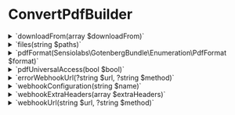 # ConvertPdfBuilder

<details><summary>`downloadFrom(array $downloadFrom)`</summary>
> [!TIP]
> See: [https://gotenberg.dev/docs/routes#download-from ](https://gotenberg.dev/docs/routes#download-from )
</details><details><summary>`files(string $paths)`</summary></details><details><summary>`pdfFormat(Sensiolabs\GotenbergBundle\Enumeration\PdfFormat $format)`</summary>
Convert the resulting PDF into the given PDF/A format.
</details><details><summary>`pdfUniversalAccess(bool $bool)`</summary>
Enable PDF for Universal Access for optimal accessibility.
</details><details><summary>`errorWebhookUrl(?string $url, ?string $method)`</summary>
Sets the webhook for cases of error.<br />Optionaly sets a custom HTTP method for such endpoint among : POST, PUT or PATCH.<br />

> [!TIP]
> See: [https://gotenberg.dev/docs/webhook](https://gotenberg.dev/docs/webhook)
</details><details><summary>`webhookConfiguration(string $name)`</summary>
Providing an existing $name from the configuration file, it will correctly set both success and error webhook URLs as well as extra_http_headers if defined.
</details><details><summary>`webhookExtraHeaders(array $extraHeaders)`</summary>
Extra headers that will be provided to the webhook endpoint. May it either be Success or Error.<br />
</details><details><summary>`webhookUrl(string $url, ?string $method)`</summary>
Sets the webhook for cases of success.<br />Optionaly sets a custom HTTP method for such endpoint among : POST, PUT or PATCH.<br />

> [!TIP]
> See: [https://gotenberg.dev/docs/webhook](https://gotenberg.dev/docs/webhook)
</details>